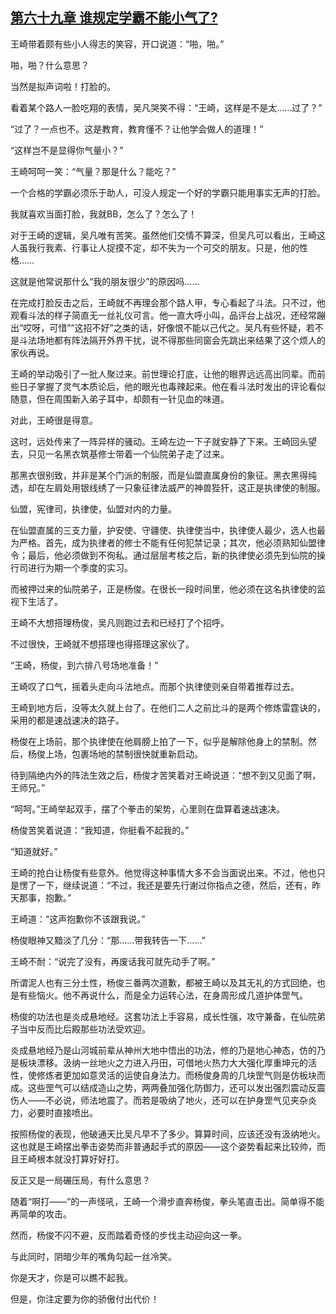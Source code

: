 ## [第六十九章 谁规定学霸不能小气了?](https://www.xxbiquge.com/11_11207/5463492.html)


  王崎带着颇有些小人得志的笑容，开口说道：“啪，啪。”

  啪，啪？什么意思？

  当然是拟声词啦！打脸的。

  看着某个路人一脸吃翔的表情，吴凡哭笑不得：“王崎，这样是不是太……过了？”

  “过了？一点也不。这是教育，教育懂不？让他学会做人的道理！”

  “这样岂不是显得你气量小？”

  王崎呵呵一笑：“气量？那是什么？能吃？”

  一个合格的学霸必须乐于助人，可没人规定一个好的学霸只能用事实无声的打脸。

  我就喜欢当面打脸，我就BB，怎么了？怎么了！

  对于王崎的逻辑，吴凡唯有苦笑。虽然他们交情不算深，但吴凡可以看出，王崎这人虽我行我素、行事让人捉摸不定，却不失为一个可交的朋友。只是，他的性格……

  这就是他常说那什么“我的朋友很少”的原因吗……

  在完成打脸反击之后，王崎就不再理会那个路人甲，专心看起了斗法。只不过，他观看斗法的样子简直无一丝礼仪可言。他一直大呼小叫，品评台上战况，还经常蹦出“哎呀，可惜”“这招不好”之类的话，好像恨不能以己代之。吴凡有些怀疑，若不是斗法场地都有阵法隔开外界干扰，说不得那些同窗会先跳出来结果了这个烦人的家伙再说。

  王崎的举动吸引了一批人聚过来。前世理论打底，让他的眼界远远高出同辈。而前些日子掌握了灵气本质论后，他的眼光也毒辣起来。他在看斗法时发出的评论看似随意，但在周围新入弟子耳中，却颇有一针见血的味道。

  对此，王崎很是得意。

  这时，远处传来了一阵异样的骚动。王崎左边一下子就安静了下来。王崎回头望去，只见一名黑衣筑基修士带着一个仙院弟子走了过来。

  那黑衣很别致，并非是某个门派的制服，而是仙盟直属身份的象征。黑衣黑得纯透，却在左肩处用银线绣了一只象征律法威严的神兽狴犴，这正是执律使的制服。

  仙盟，宪律司，执律使，仙盟对内的力量。

  在仙盟直属的三支力量，护安使、守疆使、执律使当中，执律使人最少，选人也最为严格。首先，成为执律者的修士不能有任何犯禁记录；其次，他必须熟知仙盟律令；最后，他必须做到不徇私。通过层层考核之后，新的执律使必须先到仙院的操行司进行为期一个季度的实习。

  而被押过来的仙院弟子，正是杨俊。在很长一段时间里，他必须在这名执律使的监视下生活了。

  王崎不大想搭理杨俊，吴凡则跑过去和已经打了个招呼。

  不过很快，王崎就不想搭理也得搭理这家伙了。

  “王崎，杨俊，到六排八号场地准备！”

  王崎叹了口气，摇着头走向斗法地点。而那个执律使则亲自带着推荐过去。

  王崎到地方后，没等太久就上台了。在他们二人之前比斗的是两个修炼雷霆诀的，采用的都是速战速决的路子。

  杨俊在上场前，那个执律使在他肩膀上拍了一下，似乎是解除他身上的禁制。然后，杨俊上场，包裹场地的禁制很快就重新启动。

  待到隔绝内外的阵法生效之后，杨俊才苦笑着对王崎说道：“想不到又见面了啊，王师兄。”

  “呵呵。”王崎举起双手，摆了个拳击的架势，心里则在盘算着速战速决。

  杨俊苦笑着说道：“我知道，你挺看不起我的。”

  “知道就好。”

  王崎的抢白让杨俊有些意外。他觉得这种事情大多不会当面说出来。不过，他也只是愣了一下，继续说道：“不过，我还是要先行谢过你指点之德，然后，还有，昨天那事，抱歉。”

  王崎道：“这声抱歉你不该跟我说。”

  杨俊眼神又黯淡了几分：“那……带我转告一下……”

  王崎不耐：“说完了没有，再废话我可就先动手了啊。”

  所谓泥人也有三分土性，杨俊三番两次道歉，都被王崎以及其无礼的方式回绝，也是有些恼火。他不再说什么，而是全力运转心法，在身周形成几道护体罡气。

  杨俊的功法也是炎成悬地经。这套功法上手容易，成长性强，攻守兼备，在仙院弟子当中反而比后殿那些功法受欢迎。

  炎成悬地经乃是山河城前辈从神州大地中悟出的功法，修的乃是地心神态，仿的乃是板块漂移。汲纳一丝地火之力进入丹田，可借地火热力大大强化厚重坤元的活性，使修炼者更加如意灵活的运使自身法力。而杨俊身周的几块罡气则是仿板块而成。这些罡气可以结成造山之势，两两叠加强化防御力，还可以发出强烈震动反震伤人——不必说，师法地震了。而若是吸纳了地火，还可以在护身罡气见夹杂炎力，必要时直接喷出。

  按照杨俊的表现，他破通天比吴凡早不了多少。算算时间，应该还没有汲纳地火。这也就是王崎摆出拳击姿势而非普通起手式的原因——这个姿势看起来比较帅，而且王崎根本就没打算好好打。

  反正又是一局碾压局，有什么意思？

  随着“啊打——”的一声怪吼，王崎一个滑步直奔杨俊，拳头笔直击出。简单得不能再简单的攻击。

  然而，杨俊不闪不避，反而踏着奇怪的步伐主动迎向这一拳。

  与此同时，阴暗少年的嘴角勾起一丝冷笑。

  你是天才，你是可以瞧不起我。

  但是，你注定要为你的骄傲付出代价！
